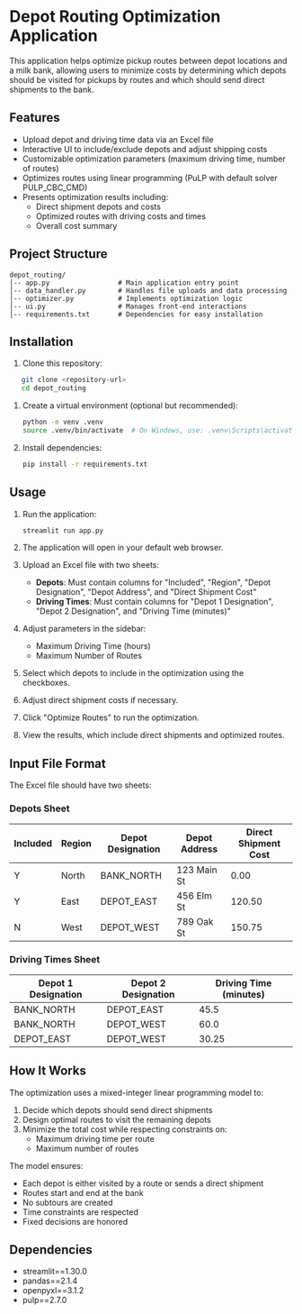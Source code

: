 # Depot Routing Optimization Application

This application helps optimize pickup routes between depot locations and a milk bank, allowing users to minimize costs by determining which depots should be visited for pickups by routes and which should send direct shipments to the bank.

## Features

- Upload depot and driving time data via an Excel file
- Interactive UI to include/exclude depots and adjust shipping costs
- Customizable optimization parameters (maximum driving time, number of routes)
- Optimizes routes using linear programming (PuLP with default solver PULP_CBC_CMD)
- Presents optimization results including:
  - Direct shipment depots and costs
  - Optimized routes with driving costs and times
  - Overall cost summary

## Project Structure

```plaintext
depot_routing/
│-- app.py                 # Main application entry point
│-- data_handler.py        # Handles file uploads and data processing
│-- optimizer.py           # Implements optimization logic
│-- ui.py                  # Manages front-end interactions
│-- requirements.txt       # Dependencies for easy installation
```

## Installation

1. Clone this repository:

```bash
   git clone <repository-url>
   cd depot_routing
   ```

1. Create a virtual environment (optional but recommended):

   ```bash
   python -m venv .venv
   source .venv/bin/activate  # On Windows, use: .venv\Scripts\activate
   ```

1. Install dependencies:

   ```bash
   pip install -r requirements.txt
   ```

## Usage

1. Run the application:

   ```bash
   streamlit run app.py
   ```

2. The application will open in your default web browser.

3. Upload an Excel file with two sheets:
   - **Depots**: Must contain columns for "Included", "Region", "Depot Designation", "Depot Address", and "Direct Shipment Cost"
   - **Driving Times**: Must contain columns for "Depot 1 Designation", "Depot 2 Designation", and "Driving Time (minutes)"

4. Adjust parameters in the sidebar:
   - Maximum Driving Time (hours)
   - Maximum Number of Routes

5. Select which depots to include in the optimization using the checkboxes.

6. Adjust direct shipment costs if necessary.

7. Click "Optimize Routes" to run the optimization.

8. View the results, which include direct shipments and optimized routes.

## Input File Format

The Excel file should have two sheets:

### Depots Sheet

| Included | Region | Depot Designation | Depot Address | Direct Shipment Cost |
|----------|--------|-------------------|---------------|----------------------|
| Y        | North  | BANK_NORTH        | 123 Main St   | 0.00                |
| Y        | East   | DEPOT_EAST        | 456 Elm St    | 120.50              |
| N        | West   | DEPOT_WEST        | 789 Oak St    | 150.75              |

### Driving Times Sheet

| Depot 1 Designation | Depot 2 Designation | Driving Time (minutes) |
|---------------------|---------------------|------------------------|
| BANK_NORTH          | DEPOT_EAST          | 45.5                   |
| BANK_NORTH          | DEPOT_WEST          | 60.0                   |
| DEPOT_EAST          | DEPOT_WEST          | 30.25                  |

## How It Works

The optimization uses a mixed-integer linear programming model to:

1. Decide which depots should send direct shipments
2. Design optimal routes to visit the remaining depots
3. Minimize the total cost while respecting constraints on:
   - Maximum driving time per route
   - Maximum number of routes

The model ensures:

- Each depot is either visited by a route or sends a direct shipment
- Routes start and end at the bank
- No subtours are created
- Time constraints are respected
- Fixed decisions are honored

## Dependencies

- streamlit==1.30.0
- pandas==2.1.4
- openpyxl==3.1.2
- pulp==2.7.0

